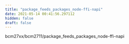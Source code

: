```yaml
---
title: "package_feeds_packages_node-ffi-napi"
date: 2021-05-14 00:41:56.297112
hidden: false
draft: false
---
```


bcm27xx/bcm2711/package_feeds_packages_node-ffi-napi

